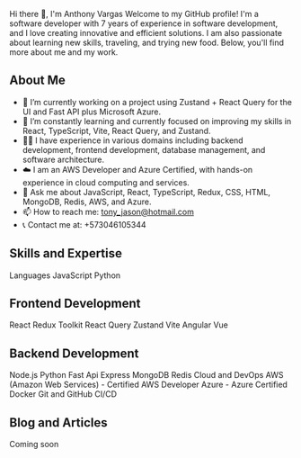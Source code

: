 Hi there 👋, I'm Anthony Vargas
Welcome to my GitHub profile! I'm a software developer with 7 years of experience in software development, and I love creating innovative and efficient solutions. I am also passionate about learning new skills, traveling, and trying new food. Below, you'll find more about me and my work.

## About Me
- 🔭 I’m currently working on a project using Zustand + React Query for the UI and Fast API plus Microsoft Azure.
- 🌱 I’m constantly learning and currently focused on improving my skills in React, TypeScript, Vite, React Query, and Zustand.
- 👨‍💻 I have experience in various domains including backend development, frontend development, database management, and software architecture.
- ☁️ I am an AWS Developer and Azure Certified, with hands-on experience in cloud computing and services.
- 💬 Ask me about JavaScript, React, TypeScript, Redux, CSS, HTML, MongoDB, Redis, AWS, and Azure.
- 📫 How to reach me: tony_jason@hotmail.com
- 📞 Contact me at: +573046105344

## Skills and Expertise

Languages
JavaScript
Python

## Frontend Development
React
Redux Toolkit
React Query
Zustand
Vite
Angular
Vue

## Backend Development
Node.js
Python Fast Api
Express
MongoDB
Redis
Cloud and DevOps
AWS (Amazon Web Services) - Certified AWS Developer
Azure - Azure Certified
Docker
Git and GitHub
CI/CD

## Blog and Articles
Coming soon
